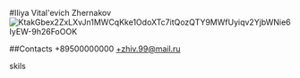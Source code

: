 #Iliya Vital'evich Zhernakov
![KtakGbex2ZxLXvJn1MWCqKke1OdoXTc7itQozQTY9MWfUyiqv2YjbWNie6IyEW-9h26FoOOK](https://user-images.githubusercontent.com/119878431/206095771-3d8f3d9e-a7e4-447a-b9de-4f534be6d23e.jpg)

##Contacts 
+89500000000
+zhiv.99@mail.ru

skils
